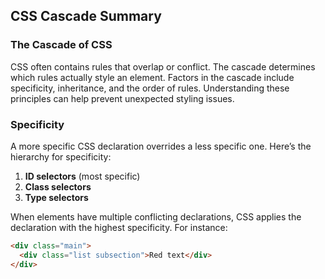 ## CSS Cascade Summary
### The Cascade of CSS
CSS often contains rules that overlap or conflict. The cascade determines which rules actually style an element. Factors in the cascade include specificity, inheritance, and the order of rules. Understanding these principles can help prevent unexpected styling issues.

### Specificity
A more specific CSS declaration overrides a less specific one. Here’s the hierarchy for specificity:
1. **ID selectors** (most specific)
2. **Class selectors**
3. **Type selectors**

When elements have multiple conflicting declarations, CSS applies the declaration with the highest specificity. For instance:
```html
<div class="main">
  <div class="list subsection">Red text</div>
</div>
